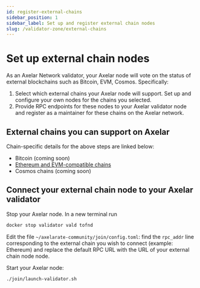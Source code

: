 ```yaml
---
id: register-external-chains
sidebar_position: 1
sidebar_label: Set up and register external chain nodes
slug: /validator-zone/external-chains
---
```


# Set up external chain nodes

As an Axelar Network validator, your Axelar node will vote on the status of external blockchains such as Bitcoin, EVM, Cosmos. Specifically:

1. Select which external chains your Axelar node will support.  Set up and configure your own nodes for the chains you selected.
2. Provide RPC endpoints for these nodes to your Axelar validator node and register as a maintainer for these chains on the Axelar network.

## External chains you can support on Axelar

Chain-specific details for the above steps are linked below:

* Bitcoin (coming soon)
* [Ethereum and EVM-compatible chains](/evm)
* Cosmos chains (coming soon)

## Connect your external chain node to your Axelar validator

Stop your Axelar node. In a new terminal run

```bash
docker stop validator vald tofnd
```

Edit the file `~/axelarate-community/join/config.toml`: find the `rpc_addr` line corresponding to the external chain you wish to connect (example: Ethereum) and replace the default RPC URL with the URL of your external chain node node.

Start your Axelar node:
```
./join/launch-validator.sh
```
